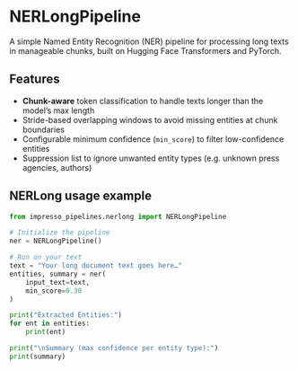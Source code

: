 # NERLongPipeline

A simple Named Entity Recognition (NER) pipeline for processing long texts in manageable chunks, built on Hugging Face Transformers and PyTorch.

## Features

- **Chunk-aware** token classification to handle texts longer than the model’s max length
- Stride-based overlapping windows to avoid missing entities at chunk boundaries
- Configurable minimum confidence (`min_score`) to filter low-confidence entities
- Suppression list to ignore unwanted entity types (e.g. unknown press agencies, authors)


## NERLong usage example


```python
from impresso_pipelines.nerlong import NERLongPipeline

# Initialize the pipeline
ner = NERLongPipeline()

# Run on your text
text = "Your long document text goes here…"
entities, summary = ner(
    input_text=text,
    min_score=0.30
)

print("Extracted Entities:")
for ent in entities:
    print(ent)

print("\nSummary (max confidence per entity type):")
print(summary)
